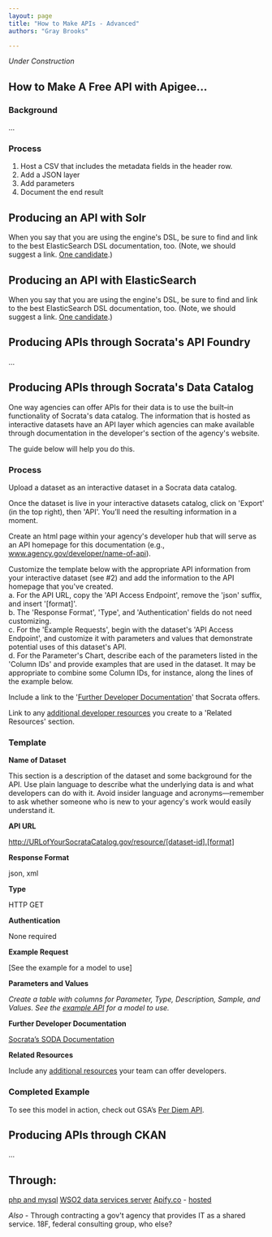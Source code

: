 ```yaml
---
layout: page
title: "How to Make APIs - Advanced"
authors: "Gray Brooks"

---
```


*Under Construction*  

## How to Make A Free API with Apigee...


### Background
...


### Process

1. Host a CSV that includes the metadata fields in the header row. 
2. Add a JSON layer
3. Add parameters
4. Document the end result


## Producing an API with Solr

When you say that you are using the engine's DSL, be sure to find and link to the best ElasticSearch DSL documentation, too.  (Note, we should suggest a link. [One candidate](http://lucene.apache.org/core/2_9_4/queryparsersyntax.html).)

## Producing an API with ElasticSearch

When you say that you are using the engine's DSL, be sure to find and link to the best ElasticSearch DSL documentation, too.    (Note, we should suggest a link. [One candidate](http://www.elasticsearch.org/guide/en/elasticsearch/reference/current/query-dsl.html).)


## Producing APIs through Socrata's API Foundry

...


## Producing APIs through Socrata's Data Catalog

One way agencies can offer APIs for their data is to use the built–in functionality of Socrata's data catalog. The information that is hosted as interactive datasets have an API layer which agencies can make available through documentation in the developer's section of the agency's website.

The guide below will help you do this.  

### Process

Upload a dataset as an interactive dataset in a Socrata data catalog.  
 
Once the dataset is live in your interactive datasets catalog, click on 'Export' (in the top right), then 'API'. You’ll need the resulting information in a moment.
 
Create an html page within your agency's developer hub that will serve as an API homepage for this documentation (e.g., www.agency.gov/developer/name-of-api). 
 
Customize the template below with the appropriate API information from your interactive dataset (see #2) and add the information to the API homepage that you've created.  
a. For the API URL, copy the 'API Access Endpoint', remove the 'json' suffix, and insert '[format]'.  
b. The 'Response Format', 'Type', and 'Authentication' fields do not need customizing.  
c. For the 'Example Requests', begin with the dataset's 'API Access Endpoint', and customize it with parameters and values that demonstrate potential uses of this dataset's API.  
d. For the Parameter's Chart, describe each of the parameters listed in the 'Column IDs' and provide examples that are used in the dataset.  It may be appropriate to combine some Column IDs, for instance, along the lines of the example below.  
 
Include a link to the '[Further Developer Documentation](http://dev.socrata.com/)' that Socrata offers. 
 
Link to any [additional developer resources](http://www.howto.gov/mobile/apis-in-government/api-release-kit) you create to a 'Related Resources' section.
 
### Template 

**Name of Dataset**

This section is a description of the dataset and some background for the API. Use plain language to describe what the underlying data is and what developers can do with it. Avoid insider language and acronyms—remember to ask whether someone who is new to your agency's work would easily understand it.
 
**API URL**

http://URLofYourSocrataCatalog.gov/resource/[dataset-id].[format]
 
**Response Format**

json, xml
 
**Type**

HTTP GET
 
**Authentication**

None required
 
**Example Request**

[See the example for a model to use]  
 
**Parameters and Values**

*Create a table with columns for Parameter, Type, Description, Sample, and Values. See the [example API](http://gsa.gov/portal/content/162379) for a model to use.*
 
**Further Developer Documentation**

[Socrata’s SODA Documentation](http://dev.socrata.com/)
 
**Related Resources**

Include any [additional resources](http://18f.github.io/API-All-the-X/pages/api_release_kit) your team can offer developers.  
 
### Completed Example 

To see this model in action, check out GSA’s [Per Diem API](http://gsa.gov/portal/content/162379). 

## Producing APIs through CKAN

...


## Through:  
[php and mysql](http://www.brenelz.com/blog/how-to-create-a-simple-api-with-php-and-mysql/)
[WSO2 data services server](http://wso2.com/products/data-services-server/)
[Apify.co](http://apify.co/) - [hosted](http://apify.heroku.com/resources)


*Also* - Through contracting a gov't agency that provides IT as a shared service.  18F, federal consulting group, who else?
